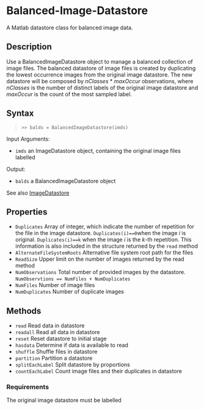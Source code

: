 # Balanced-Image-Datastore #
A Matlab datastore class for balanced image data.

## Description ##
Use a BalancedImageDatastore object to manage a balanced collection of image files.
The balanced datastore of image files is created by duplicating the lowest occurrence images from the original image datastore. The new datastore will be composed by *nClasses* \* *maxOccur* observations, where *nClasses* is the number of distinct labels of the original image datastore and *maxOccur* is the count of the most sampled label.

## Syntax ##
> `>> balds = BalancedImageDatastore(imds)`

Input Arguments: 
* `imds` an ImageDatastore object, containing the original image files labelled

Output:
* `balds` a BalancedImageDatastore object

See also [ImageDatastore](https://www.mathworks.com/help/matlab/ref/matlab.io.datastore.imagedatastore.html)

## Properties ##
* `Duplicates` Array of integer, which indicate the number of repetition for the file in the image datastore. `Duplicates(i)==0`when the image *i* is original. `Duplicates(i)==k` when the image *i* is the *k*-th repetition. This information is also included in the structure returned by the `read` method
* `AlternateFileSystemRoots` Alternative file system root path  for the files
* `ReadSize` Upper limit on the number of images returned by the read method
* `NumObservations` Total number of provided images by the datastore. `NumObservtions == NumFiles + NumDuplicates`
* `NumFiles` Number of image files
* `NumDuplicates` Number of duplicate images

## Methods ##
* `read` Read data in datastore
* `readall` Read all data in datastore
* `reset` Reset datastore to initial stage
* `hasdata` Determine if data is available to read
* `shuffle` Shuffle files in datastore
* `partition` Partition a datastore
* `splitEachLabel` Split datastore by proportions
* `countEachLabel` Count image files and their duplicates in datastore

### Requirements ###
The original image datastore must be labelled
